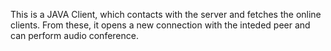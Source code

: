 This is a JAVA Client, which contacts with the server and fetches the online clients. From these, it opens a new connection with the inteded peer and can perform audio conference.
